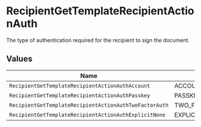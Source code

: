 # RecipientGetTemplateRecipientActionAuth

The type of authentication required for the recipient to sign the document.


## Values

| Name                                                   | Value                                                  |
| ------------------------------------------------------ | ------------------------------------------------------ |
| `RecipientGetTemplateRecipientActionAuthAccount`       | ACCOUNT                                                |
| `RecipientGetTemplateRecipientActionAuthPasskey`       | PASSKEY                                                |
| `RecipientGetTemplateRecipientActionAuthTwoFactorAuth` | TWO_FACTOR_AUTH                                        |
| `RecipientGetTemplateRecipientActionAuthExplicitNone`  | EXPLICIT_NONE                                          |